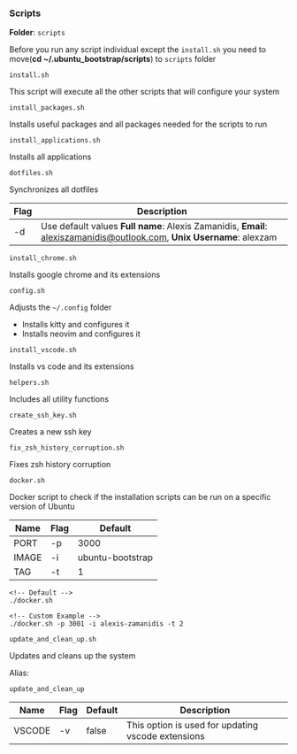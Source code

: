 ### Scripts

**Folder**: `scripts`

Before you run any script individual except the `install.sh` you need to move(**cd ~/.ubuntu_bootstrap/scripts**) to `scripts` folder

`install.sh`

This script will execute all the other scripts that will configure your system

`install_packages.sh`

Installs useful packages and all packages needed for the scripts to run

`install_applications.sh`

Installs all applications

`dotfiles.sh`

Synchronizes all dotfiles

| Flag | Description                                                                                                            |
| ---- | ---------------------------------------------------------------------------------------------------------------------- |
| \-d  | Use default values **Full name**: Alexis Zamanidis, **Email**: alexiszamanidis@outlook.com, **Unix Username**: alexzam |

`install_chrome.sh`

Installs google chrome and its extensions

`config.sh`

Adjusts the `~/.config` folder

-   Installs kitty and configures it
-   Installs neovim and configures it

`install_vscode.sh`

Installs vs code and its extensions

`helpers.sh`

Includes all utility functions

`create_ssh_key.sh`

Creates a new ssh key

`fix_zsh_history_corruption.sh`

Fixes zsh history corruption

`docker.sh`

Docker script to check if the installation scripts can be run on a specific version of Ubuntu

| Name  | Flag | Default          |
| ----- | ---- | ---------------- |
| PORT  | \-p  | 3000             |
| IMAGE | \-i  | ubuntu-bootstrap |
| TAG   | \-t  | 1                |

```
<!-- Default -->
./docker.sh

<!-- Custom Example -->
./docker.sh -p 3001 -i alexis-zamanidis -t 2
```

`update_and_clean_up.sh`

Updates and cleans up the system

Alias:

```
update_and_clean_up
```

| Name   | Flag | Default | Description                                        |
| ------ | ---- | ------- | -------------------------------------------------- |
| VSCODE | \-v  | false   | This option is used for updating vscode extensions |
